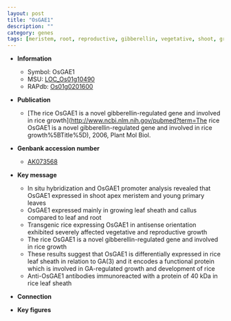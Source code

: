 ```yaml
---
layout: post
title: "OsGAE1"
description: ""
category: genes
tags: [meristem, root, reproductive, gibberellin, vegetative, shoot, growth, leaf, sheath]
---
```


* **Information**  
    + Symbol: OsGAE1  
    + MSU: [LOC_Os01g10490](http://rice.plantbiology.msu.edu/cgi-bin/ORF_infopage.cgi?orf=LOC_Os01g10490)  
    + RAPdb: [Os01g0201600](http://rapdb.dna.affrc.go.jp/viewer/gbrowse_details/irgsp1?name=Os01g0201600)  

* **Publication**  
    + [The rice OsGAE1 is a novel gibberellin-regulated gene and involved in rice growth](http://www.ncbi.nlm.nih.gov/pubmed?term=The rice OsGAE1 is a novel gibberellin-regulated gene and involved in rice growth%5BTitle%5D), 2006, Plant Mol Biol.

* **Genbank accession number**  
    + [AK073568](http://www.ncbi.nlm.nih.gov/nuccore/AK073568)

* **Key message**  
    + In situ hybridization and OsGAE1 promoter analysis revealed that OsGAE1 expressed in shoot apex meristem and young primary leaves
    + OsGAE1 expressed mainly in growing leaf sheath and callus compared to leaf and root
    + Transgenic rice expressing OsGAE1 in antisense orientation exhibited severely affected vegetative and reproductive growth
    + The rice OsGAE1 is a novel gibberellin-regulated gene and involved in rice growth
    + These results suggest that OsGAE1 is differentially expressed in rice leaf sheath in relation to GA(3) and it encodes a functional protein which is involved in GA-regulated growth and development of rice
    + Anti-OsGAE1 antibodies immunoreacted with a protein of 40 kDa in rice leaf sheath

* **Connection**  

* **Key figures**  



